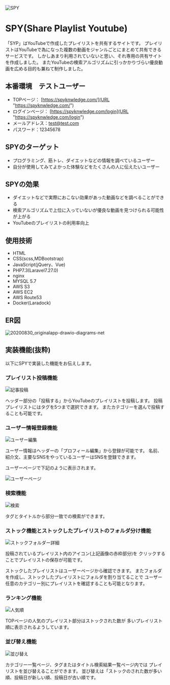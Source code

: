 ![SPY](https://user-images.githubusercontent.com/44170627/99727163-e8271c80-2afa-11eb-8922-ca297f8c99f2.png)

# SPY(Share Playlist Youtube)
「SYP」はYouTubeで作成したプレイリストを共有するサイトです。
プレイリストはYouTubeで為になった複数の動画をジャンルごとにまとめて共有できるサービスです。
しかしあまり利用されていないと思い、それ専用の共有サイトを作成しました。
またYouTubeの検索アルゴリズムに引っかかりづらい優良動画を広める目的も兼ねて制作しました。

## 本番環境　テストユーザー
- TOPページ： [https://spyknwledge.com/](URL "https://spyknwledge.com/")
- ログインページ： [https://spyknwledge.com/login](URL "https://spyknwledge.com/login")
- メールアドレス：test@test.com
- パスワード：12345678

## SPYのターゲット
- プログラミング、筋トレ、ダイエットなどの情報を調べているユーザー
- 自分が使用してみてよかった体験などをたくさんの人に伝えたいユーザー

## SPYの効果
- ダイエットなどで実際におこない効果があった動画などを調べることができる
- 検索アルゴリズムで上位に入っていないが優良な動画を見つけられる可能性が上がる
- YouTubeのプレイリストの利用率向上

## 使用技術
- HTML
- CSS(scss,MDBootstrap)
- JavaScript(jQuery、Vue)
- PHP7.3(Laravel7.27.0)
- nginx
- MYSQL 5.7
- AWS S3
- AWS EC2
- AWS Route53
- Docker(Laradock)

## ER図
![20200830_originalapp-drawio-diagrams-net](https://user-images.githubusercontent.com/44170627/99893597-ce393580-2cc4-11eb-8ba3-9d1802f26f62.png)


## 実装機能(抜粋)
以下にSPYで実装した機能をお伝えします。

### プレイリスト投稿機能

![記事投稿](https://user-images.githubusercontent.com/44170627/99727488-6257a100-2afb-11eb-8b84-4d44f6160a05.png)

ヘッダー部分の「投稿する」からYouTubeのプレイリストを投稿します。
投稿プレイリストにはタグを5つまで選択できます。
またカテゴリーを選んで投稿することも可能です。

### ユーザー情報登録機能

![ユーザー編集](https://user-images.githubusercontent.com/44170627/99728482-d5ade280-2afc-11eb-9965-86daaf7eeecf.png)

ユーザー情報はヘッダーの「プロフィール編集」から登録が可能です。
名前、紹介文、主要なSNSをやっているユーザーはSNSを登録できます。

ユーザーページで下記のように表示されます。

![ユーザーページ](https://user-images.githubusercontent.com/44170627/99728493-d9da0000-2afc-11eb-855c-06dbed450094.png)

### 検索機能

![検索](https://user-images.githubusercontent.com/44170627/99729066-b95e7580-2afd-11eb-84f4-9a4e962a8713.png)

タグとタイトルから部分一致での検索ができます。

### ストック機能とストックしたプレイリストのフォルダ分け機能

![ストックフォルダー詳細](https://user-images.githubusercontent.com/44170627/99730139-4950ef00-2aff-11eb-980a-44cd06d7069a.png)

投稿されているプレイリスト内のアイコン(上記画像の赤枠部分)を
クリックすることでプレイリストの保存が可能です。

ストックしたプレイリストはユーザーページから確認できます。
またフォルダを作成し、ストックしたプレイリストにフォルダを割り当てることで
ユーザー任意のカテゴリー別にプレイリストを確認することも可能となります。

### ランキング機能

![人気順](https://user-images.githubusercontent.com/44170627/99730645-2a069180-2b00-11eb-8688-4e08f965190e.png)

TOPページの人気のプレイリスト部分はストックされた数が
多いプレイリスト順に表示されるようしています。

### 並び替え機能

![並び替え](https://user-images.githubusercontent.com/44170627/99731065-b3b65f00-2b00-11eb-86aa-888c25ab3faa.png)

カテゴリー一覧ページ、タグまたはタイトル検索結果一覧ページ内では
プレイリストを並び替えることができます。
並び替えは「ストックのされた数が多い順、投稿日が新しい順、投稿日が古い順です。



